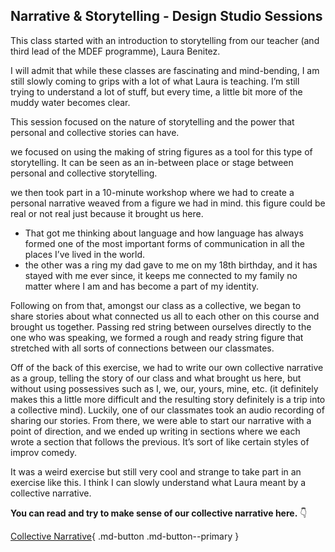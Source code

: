## Narrative & Storytelling - Design Studio Sessions ##

This class started with an introduction to storytelling from our teacher (and third lead of the MDEF programme), Laura Benitez. 

I will admit that while these classes are fascinating and mind-bending, I am still slowly coming to grips with a lot of what Laura is teaching. I’m still trying to understand a lot of stuff, but every time, a little bit more of the muddy water becomes clear. 

This session focused on the nature of storytelling and the power that personal and collective stories can have. 

we focused on using the making of string figures as a tool for this type of storytelling. It can be seen as an in-between place or stage between personal and collective storytelling. 

we then took part in a 10-minute workshop where we had to create a personal narrative weaved from a figure we had in mind. this figure could be real or not real just because it brought us here.

- That got me thinking about language and how language has always formed one of the most important forms of communication in all the places I’ve lived in the world.
- the other was a ring my dad gave to me on my 18th birthday, and it has stayed with me ever since, it keeps me connected to my family no matter where I am and has become a part of my identity.

Following on from that, amongst our class as a collective, we began to share stories about what connected us all to each other on this course and brought us together. Passing red string between ourselves directly to the one who was speaking, we formed a rough and ready string figure that stretched with all sorts of connections between our classmates. 

Off of the back of this exercise, we had to write our own collective narrative as a group, telling the story of our class and what brought us here, but without using possessives such as I, we, our, yours, mine, etc. (it definitely makes this a little more difficult and the resulting story definitely is a trip into a collective mind). Luckily, one of our classmates took an audio recording of sharing our stories. From there, we were able to start our narrative with a point of direction, and we ended up writing in sections where we each wrote a section that follows the previous. It’s sort of like certain styles of improv comedy. 

It was a weird exercise but still very cool and strange to take part in an exercise like this. I think I can slowly understand what Laura meant by a collective narrative.

**You can read and try to make sense of our collective narrative here.** 👇

[Collective Narrative](https://pad.riseup.net/p/r.191b285ac7f05571bdbdbd861fc19c67?showControls=true&showChat=true&showLineNumbers=true&useMonospaceFont=false){ .md-button .md-button--primary }